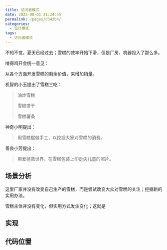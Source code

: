 ```yaml
---
title: 访问者模式
date: 2022-08-01 21:24:45
permalink: /pages/d342b4/
categories:
  - 设计模式
tags:
  - 访问者模式
---
```


不知不觉，夏天已经过去；雪糕的效率开始下滑，但是厂房、机器投入了那么多。

啃得鸡开会统一意见：

从各个方面开发雪糕的剩余价值，来增加销量。


机智的小玉提出了雪糕三吃：
> 油炸雪糕
> 
> 雪糕饼干
> 
> 雪糕薯条

神奇小明提出：
> 用雪糕棍做手工，以挖掘大家对雪糕的消费。

善良小芳提出：
> 用爱拯救世界，在雪糕包装上印走失儿童的照片。

<!-- more -->

## 场景分析

这里厂家并没有改变自己生产的雪糕，而是尝试改变大众对雪糕的关注；挖掘新的实用办法。

雪糕主体并没有变化，但实用方式发生变化；这就是

## 实现

## 代码位置

## 

